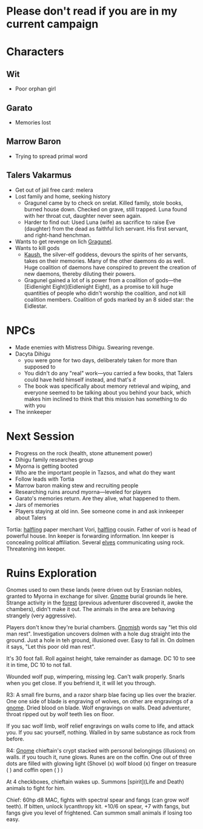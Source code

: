 # Please don't read if you are in my current campaign

# Characters

## Wit
- Poor orphan girl

## Garato
- Memories lost

## Marrow Baron
- Trying to spread primal word

## Talers Vakarmus

- Get out of jail free card: melera
- Lost family and home, seeking history 
	- Gragunel came by to check on srelat. Killed family, stole books, burned house down. Checked on grave, still trapped. Luna found with her throat cut, daughter never seen again.
    - Harder to find out: Used Luna (wife) as sacrifice to raise Eve (daughter) from the dead as faithful lich servant. His first servant, and right-hand henchman.
- Wants to get revenge on lich [Gragunel](Gragunel).
- Wants to kill gods
	- [Kaush](Kaush), the silver-elf goddess, devours the spirits of her servants, takes on their memories. Many of the other daemons do as well. Huge coalition of daemons have conspired to prevent the creation of new daemons, thereby diluting their powers.
    - Gragunel gained a lot of is power from a coalition of gods—the [Eidlenight Eight](Eidlenight Eight), as a promise to kill huge quantities of people who didn't worship the coalition, and not kill coalition members. Coalition of gods marked by an 8 sided star: the Eidlestar. 
    
# NPCs

- Made enemies with Mistress Dihigu. Swearing revenge. 
- Dacyta Dihigu
	- you were gone for two days, deliberately taken for more than supposed to
	- You didn't do any "real" work—you carried a few books, that Talers could have held himself instead, and that's *it*
	- The book was specifically about memory retrieval and wiping, and everyone seemed to be talking about you behind your back, which makes him inclined to think that this mission has something to do with you
- The innkeeper


# Next Session

- Progress on the rock (health, stone attunement power)
- Dihigu family researches group
- Myorna is getting booted
- Who are the important people in Tazsos, and what do they want
- Follow leads with Tortia
- Marrow baron making stew and recruiting people
- Researching ruins around myorna—leveled for players
- Garato's memories return. Are they alive, what happened to them.
- Jars of memories
- Players staying at old inn. See someone come in and ask innkeeper about Talers

Tortia: [halfling](Halflings) paper merchant
Vori, [halfling](Halflings) cousin.
Father of vori is head of powerful house.
Inn keeper is forwarding information. Inn keeper is concealing political affiliation.
Several [elves](Elves) communicating using rock. Threatening inn keeper. 

# Ruins Exploration

Gnomes used to own these lands (were driven out by Erasnian nobles, granted to Myorna in exchange for silver. [Gnome](Gnomes) burial grounds lie here. Strange activity in the [forest](Forests) (previous adventurer discovered it, awoke the chambers), didn't make it out. The animals in the area are behaving strangely (very aggressive). 

Players don't know they're burial chambers. [Gnomish](Gnomes) words say "let this old man rest". Investigation uncovers dolmen with a hole dug straight into the ground. Just a hole in teh ground, illusioned over. Easy to fall in. On dolmen it says, "Let this poor old man rest".

It's 30 foot fall. Roll against height, take remainder as damage. DC 10 to see it in time, DC 10 to not fall. 

Wounded wolf pup, wimpering, missing leg. Can't walk properly. Snarls when you get close. If you befriend it, it will let you through.

R3: A small fire burns, and a razor sharp blae facing up lies over the brazier. One one side of blade is engraving of wolves, on other are engravings of a [gnome](Gnomes). Dried blood on blade. Wolf engravings on walls. Dead adventurer, throat ripped out by wolf teeth lies on floor.

If you sac wolf limb, wolf relief engravings on walls come to life, and attack you. If you sac yourself, nothing. Walled in by same substance as rock from before.

R4: [Gnome](Gnomes) chieftain's crypt stacked with personal belongings (illusions) on walls. if you touch it, rune glows. Runes are on the coffin. One out of three dots are filled with glowing light (Shovel (x) wolf blood (x) finger on treasure ( ) and coffin open ( ) )

At 4 checkboxes, chieftain wakes up. Summons [spirit](Life and Death) animals to fight for him. 


Chief: 
60hp d8 MAC, fights with spectral spear and fangs (can grow wolf teeth). If bitten, unlock lycanthropy kit. +10/6 on spear, +7 with fangs, but fangs give you level of frightened.
Can summon small animals if losing too easy.

